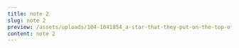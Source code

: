 ```yaml
---
title: note 2
slug: note 2
preview: /assets/uploads/104-1041854_a-star-that-they-put-on-the-top-of-their-christmas-rocky.png.jpeg
content: note 2
---
```

